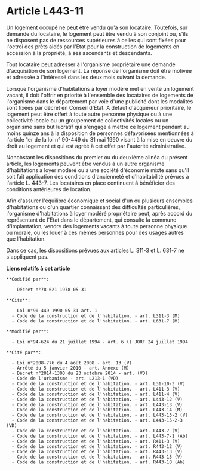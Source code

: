 # Article L443-11

Un logement occupé ne peut être vendu qu'à son locataire. Toutefois, sur demande du locataire, le logement peut être vendu à
son conjoint ou, s'ils ne disposent pas de ressources supérieures à celles qui sont fixées pour l'octroi des prêts aidés par
l'Etat pour la construction de logements en accession à la propriété, à ses ascendants et descendants.

Tout locataire peut adresser à l'organisme propriétaire une demande d'acquisition de son logement. La réponse de l'organisme
doit être motivée et adressée à l'intéressé dans les deux mois suivant la demande.

Lorsque l'organisme d'habitations à loyer modéré met en vente un logement vacant, il doit l'offrir en priorité à l'ensemble
des locataires de logements de l'organisme dans le département par voie d'une publicité dont les modalités sont fixées par
décret en Conseil d'Etat. A défaut d'acquéreur prioritaire, le logement peut être offert à toute autre personne physique ou à
une collectivité locale ou un groupement de collectivités locales ou un organisme sans but lucratif qui s'engage à mettre ce
logement pendant au moins quinze ans à la disposition de personnes défavorisées mentionnées à l'article 1er de la loi n°
90-449 du 31 mai 1990 visant à la mise en oeuvre du droit au logement et qui est agréé à cet effet par l'autorité
administrative.

Nonobstant les dispositions du premier ou du deuxième alinéa du présent article, les logements peuvent être vendus à un autre
organisme d'habitations à loyer modéré ou à une société d'économie mixte sans qu'il soit fait application des conditions
d'ancienneté et d'habitabilité prévues à l'article L. 443-7. Les locataires en place continuent à bénéficier des conditions
antérieures de location.

Afin d'assurer l'équilibre économique et social d'un ou plusieurs ensembles d'habitations ou d'un quartier connaissant des
difficultés particulières, l'organisme d'habitations à loyer modéré propriétaire peut, après accord du représentant de l'Etat
dans le département, qui consulte la commune d'implantation, vendre des logements vacants à toute personne physique ou
morale, ou les louer à ces mêmes personnes pour des usages autres que l'habitation.

Dans ce cas, les dispositions prévues aux articles L. 311-3 et L. 631-7 ne s'appliquent pas.

**Liens relatifs à cet article**

	**Codifié par**:

	  - Décret n°78-621 1978-05-31

	**Cite**:

	  - Loi n°90-449 1990-05-31 art. 1
	  - Code de la construction et de l'habitation. - art. L311-3 (M)
	  - Code de la construction et de l'habitation. - art. L631-7 (M)

	**Modifié par**:

	  - Loi n°94-624 du 21 juillet 1994 - art. 6 () JORF 24 juillet 1994

	**Cité par**:

	  - Loi n°2008-776 du 4 août 2008 - art. 13 (V)
	  - Arrêté du 5 janvier 2010 - art. Annexe (M)
	  - Décret n°2014-1300 du 23 octobre 2014 - art. (VD)
	  - Code de l'urbanisme - art. L213-1 (VD)
	  - Code de la construction et de l'habitation. - art. L31-10-3 (V)
	  - Code de la construction et de l'habitation. - art. L411-3 (V)
	  - Code de la construction et de l'habitation. - art. L411-4 (V)
	  - Code de la construction et de l'habitation. - art. L443-12 (V)
	  - Code de la construction et de l'habitation. - art. L443-13 (V)
	  - Code de la construction et de l'habitation. - art. L443-14 (M)
	  - Code de la construction et de l'habitation. - art. L443-15-2 (V)
	  - Code de la construction et de l'habitation. - art. L443-15-2-3 (VD)
	  - Code de la construction et de l'habitation. - art. L443-7 (V)
	  - Code de la construction et de l'habitation. - art. L443-7-1 (Ab)
	  - Code de la construction et de l'habitation. - art. R411-3 (V)
	  - Code de la construction et de l'habitation. - art. R443-12 (V)
	  - Code de la construction et de l'habitation. - art. R443-13 (V)
	  - Code de la construction et de l'habitation. - art. R443-15 (V)
	  - Code de la construction et de l'habitation. - art. R443-18 (Ab)
